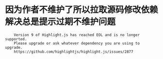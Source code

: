 # 因为作者不维护了所以拉取源码修改依赖解决总是提示过期不维护问题
```
    Version 9 of Highlight.js has reached EOL and is no longer supported.
    Please upgrade or ask whatever dependency you are using to upgrade.
    https://github.com/highlightjs/highlight.js/issues/2877
```